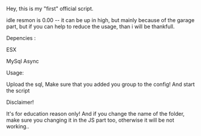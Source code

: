 Hey, this is my "first" official script.

idle resmon is 0.00 -- it can be up in high, but mainly because of the garage part, but if you can help to reduce the usage, than i will be thankfull.

Depencies :

ESX

MySql Async

Usage: 

Upload the sql,
Make sure that you added you group to the config!
And start the script

Disclaimer!

It's for education reason only! And if you change the name of the folder, make sure you changing it in the JS part too, otherwise it will be not working..
